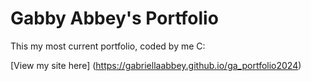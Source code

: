 # Gabby Abbey's Portfolio

This my most current portfolio, coded by me C:

[View my site here] (https://gabriellaabbey.github.io/ga_portfolio2024)